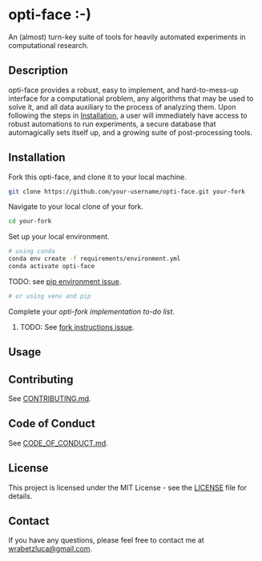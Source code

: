 # opti-face :-)
An (almost) turn-key suite of tools for heavily automated experiments in computational research.

## Description
opti-face provides a robust, easy to implement, and hard-to-mess-up interface for a computational problem, any algorithms that may be used to solve it, and all data auxiliary to the process of analyzing them. Upon following the steps in [Installation](#installation), a user will immediately have access to robust automations to run experiments, a secure database that automagically sets itself up, and a growing suite of post-processing tools.

## Installation
Fork this opti-face, and clone it to your local machine.
```bash
git clone https://github.com/your-username/opti-face.git your-fork
```
Navigate to your local clone of your fork.
```bash
cd your-fork
```

Set up your local environment.
```bash
# using conda
conda env create -f requirements/environment.yml
conda activate opti-face
```
TODO: see [pip environment issue](https://github.com/lucawrabetz/opti-face/issues/3).
```bash
# or using venv and pip
```

Complete your *opti-fork implementation to-do list*.

1. TODO: See [fork instructions issue](https://github.com/lucawrabetz/opti-face/issues/1).

## Usage

## Contributing
See [CONTRIBUTING.md](docs/CONTRIBUTING.md).

## Code of Conduct
See [CODE_OF_CONDUCT.md](docs/CODE_OF_CONDUCT.md).

## License
This project is licensed under the MIT License - see the [LICENSE](LICENSE) file for details.

## Contact
If you have any questions, please feel free to contact me at wrabetzluca@gmail.com.
